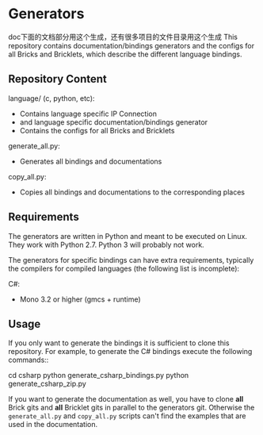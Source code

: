 Generators
==========

doc下面的文档部分用这个生成，还有很多项目的文件目录用这个生成
This repository contains documentation/bindings generators and the configs
for all Bricks and Bricklets, which describe the different language bindings.

Repository Content
------------------

language/ (c, python, etc):
 * Contains language specific IP Connection
 * and language specific documentation/bindings generator
 * Contains the configs for all Bricks and Bricklets

generate_all.py:
 * Generates all bindings and documentations

copy_all.py:
 * Copies all bindings and documentations to the corresponding places

Requirements
------------

The generators are written in Python and meant to be executed on Linux. They
work with Python 2.7. Python 3 will probably not work.

The generators for specific bindings can have extra requirements, typically
the compilers for compiled languages (the following list is incomplete):

C#:
 * Mono 3.2 or higher (gmcs + runtime)

Usage
-----

If you only want to generate the bindings it is sufficient to clone this
repository. For example, to generate the C# bindings execute the following
commands::

  cd csharp
  python generate_csharp_bindings.py
  python generate_csharp_zip.py

If you want to generate the documentation as well, you have to clone **all**
Brick gits and **all** Bricklet gits in parallel to the generators git.
Otherwise the ``generate_all.py`` and ``copy_all.py`` scripts can't find the
examples that are used in the documentation.
